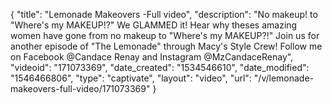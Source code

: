 {
    "title": "Lemonade Makeovers -Full video",
    "description": "No makeup! to \"Where's my MAKEUP!?\" We GLAMMED it!  Hear why theses amazing women have gone from no makeup to \"Where's my MAKEUP?!\"  Join us for another episode of \"The Lemonade\" through Macy's Style Crew! Follow me on Facebook @Candace Renay and Instagram @MzCandaceRenay",
    "videoid": "171073369",
    "date_created": "1534546610",
    "date_modified": "1546466806",
    "type": "captivate",
    "layout": "video",
    "url": "\/v\/lemonade-makeovers-full-video\/171073369"
}